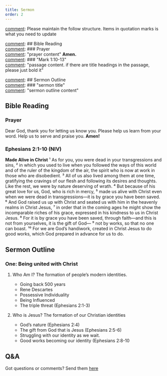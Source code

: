 ```yaml
---
title: Sermon 
order: 2
---
```


[comment]: Please maintain the follow structure. Items in quotation marks is what you need to update

[comment]: ## Bible Reading  
[comment]: ### Prayer  
[comment]: "prayer content"  **Amen.**  
[comment]:  ### "Mark 1:10-13"  
[comment]: "passage content. if there are title headings in the passage, please just bold it"  

[comment]: ## Sermon Outline  
[comment]: ### "sermon title"  
[comment]: "sermon outline content"  

[comment]: ------------------------------------------------------------------------------------
## Bible Reading
### Prayer
Dear God, thank you for letting us know you. Please help us learn from your word. Help us to serve and praise you. **Amen!**

### Ephesians 2:1-10 (NIV)

**Made Alive in Christ**
¹ As for you, you were dead in your transgressions and sins, ² in which you used to live when you followed the ways of this world and of the ruler of the kingdom of the air, the spirit who is now at work in those who are disobedient. ³ All of us also lived among them at one time, gratifying the cravings of our flesh and following its desires and thoughts. Like the rest, we were by nature deserving of wrath. ⁴ But because of his great love for us, God, who is rich in mercy, ⁵ made us alive with Christ even when we were dead in transgressions—it is by grace you have been saved. ⁶ And God raised us up with Christ and seated us with him in the heavenly realms in Christ Jesus, ⁷ in order that in the coming ages he might show the incomparable riches of his grace, expressed in his kindness to us in Christ Jesus. ⁸ For it is by grace you have been saved, through faith—and this is not from yourselves, it is the gift of God— ⁹ not by works, so that no one can boast. ¹⁰ For we are God’s handiwork, created in Christ Jesus to do good works, which God prepared in advance for us to do. 

## Sermon Outline
### One: Being united with Christ

1. Who Am I? The formation of people’s modern identities.
    - Going back 500 years 
    - Rene Descartes 
    - Possessive Individuality 
    - Being Influenced 
    - The triple threat (Ephesians 2:1-3)

2. Who is Jesus? The formation of our Christian identities
    - God’s nature (Ephesians 2:4) 
    - The gift from God that is Jesus (Ephesians 2:5-6)
    - Struggling with our identity as we wait. 
    - Good works becoming our identity (Ephesians 2:8-10


## Q&A
Got questions or comments? Send them [here](https://tinyurl.com/SGHACQuestionsAnswers)
